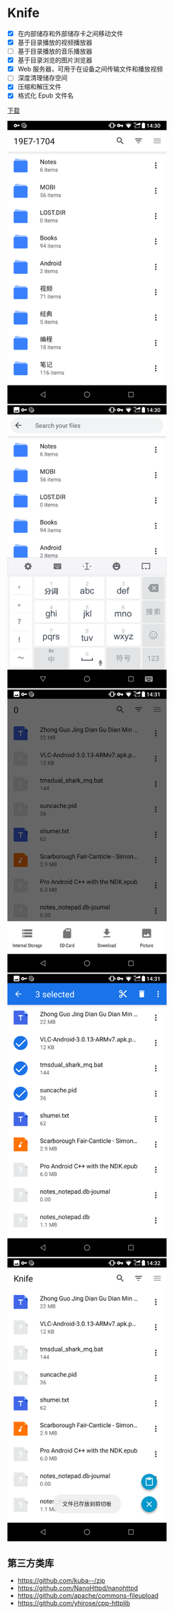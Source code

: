 # Knife

* [x] 在内部储存和外部储存卡之间移动文件
* [x] 基于目录播放的视频播放器
* [ ] 基于目录播放的音乐播放器
* [x] 基于目录浏览的图片浏览器
* [x] Web 服务器，可用于在设备之间传输文件和播放视频
* [ ] 深度清理储存空间
* [x] 压缩和解压文件
* [x] 格式化 Epub 文件名

[下载](https://github.com/grandiloquent/Knife/blob/master/app/release/app-release.apk?raw=true)

<div>
<img width="360" src="screenshots\Screenshot_2019-02-11-14-30-05.png">
<img width="360" src="screenshots\Screenshot_2019-02-11-14-30-18.png">
<img width="360" src="screenshots\Screenshot_2019-02-11-14-31-50.png">
<img width="360" src="screenshots\Screenshot_2019-02-11-14-32-00.png">
<img width="360" src="screenshots\Screenshot_2019-02-11-14-32-15.png">
</div>

## 第三方类库

- https://github.com/kuba--/zip
- https://github.com/NanoHttpd/nanohttpd
- https://github.com/apache/commons-fileupload
- https://github.com/yhirose/cpp-httplib

